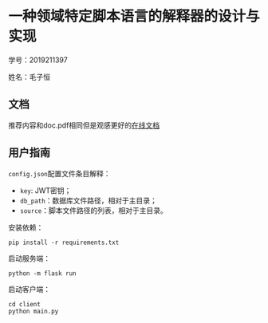 # 一种领域特定脚本语言的解释器的设计与实现

学号：2019211397

姓名：毛子恒

## 文档

推荐内容和doc.pdf相同但是观感更好的[在线文档](https://xqmmcqs.com/DSL/index.html)

## 用户指南

`config.json`配置文件条目解释：

- `key`: JWT密钥；
- `db_path`：数据库文件路径，相对于主目录；
- `source`：脚本文件路径的列表，相对于主目录。

安装依赖：

```
pip install -r requirements.txt
```

启动服务端：

```
python -m flask run
```

启动客户端：

```
cd client
python main.py
```
